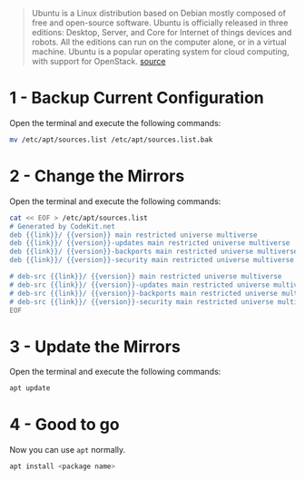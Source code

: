 > Ubuntu is a Linux distribution based on Debian mostly composed of free and open-source software. Ubuntu is officially released in three editions: Desktop, Server, and Core for Internet of things devices and robots. All the editions can run on the computer alone, or in a virtual machine. Ubuntu is a popular operating system for cloud computing, with support for OpenStack.
[source](https://en.wikipedia.org/wiki/Ubuntu)

# 1 - Backup Current Configuration
Open the terminal and execute the following commands:

```bash
mv /etc/apt/sources.list /etc/apt/sources.list.bak
```

# 2 - Change the Mirrors
Open the terminal and execute the following commands:

```bash
cat << EOF > /etc/apt/sources.list
# Generated by CodeKit.net
deb {{link}}/ {{version}} main restricted universe multiverse
deb {{link}}/ {{version}}-updates main restricted universe multiverse
deb {{link}}/ {{version}}-backports main restricted universe multiverse
deb {{link}}/ {{version}}-security main restricted universe multiverse

# deb-src {{link}}/ {{version}} main restricted universe multiverse
# deb-src {{link}}/ {{version}}-updates main restricted universe multiverse
# deb-src {{link}}/ {{version}}-backports main restricted universe multiverse
# deb-src {{link}}/ {{version}}-security main restricted universe multiverse
EOF
```

# 3 - Update the Mirrors
Open the terminal and execute the following commands:

```bash
apt update
```

# 4 - Good to go
Now you can use `apt` normally.

```bash
apt install <package name>
```
